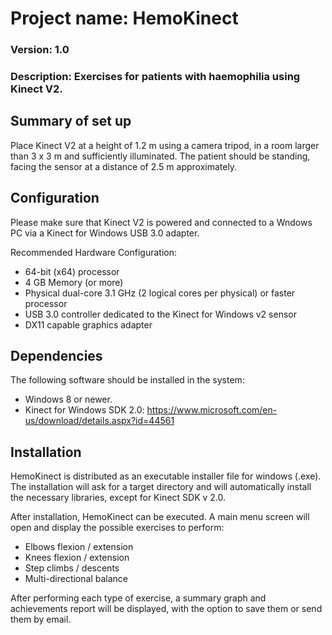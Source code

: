 # Project name: HemoKinect
### Version: 1.0
### Description: Exercises for patients with haemophilia using Kinect V2.

## Summary of set up

Place Kinect V2 at a height of 1.2 m using a camera tripod, in a room larger than 3 x 3 m and sufficiently illuminated.
The  patient should be standing, facing the sensor at a distance of 2.5 m approximately.

## Configuration

Please make sure that Kinect V2 is powered and connected to a Wndows PC via a Kinect for Windows USB 3.0 adapter.

Recommended Hardware Configuration:

*	64-bit (x64) processor
*	4 GB Memory (or more)
*	Physical dual-core 3.1 GHz (2 logical cores per physical) or faster processor
*	USB 3.0 controller dedicated to the Kinect for Windows v2 sensor
*	DX11 capable graphics adapter

## Dependencies

The following software should be installed in the system:
*	Windows 8 or newer.
*	Kinect for Windows SDK 2.0: https://www.microsoft.com/en-us/download/details.aspx?id=44561

## Installation

HemoKinect is distributed as an executable installer file for windows (.exe). 
The installation will ask for a target directory and will automatically install the necessary libraries, except for Kinect SDK v 2.0. 

After installation, HemoKinect can be executed. A main menu screen will open and display the possible exercises to perform:

*	Elbows flexion / extension
*	Knees flexion / extension
*	Step climbs / descents
*	Multi-directional balance

After performing each type of exercise, a summary graph and achievements report will be displayed,
with the option to save them or send them by email.


